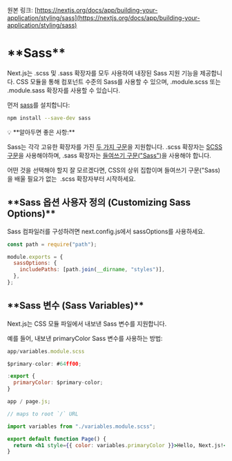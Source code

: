 원본 링크: [https://nextjs.org/docs/app/building-your-application/styling/sass](https://nextjs.org/docs/app/building-your-application/styling/sass)

# \***\*Sass\*\***

Next.js는 .scss 및 .sass 확장자를 모두 사용하여 내장된 Sass 지원 기능을 제공합니다. CSS 모듈을 통해 컴포넌트 수준의 Sass를 사용할 수 있으며, .module.scss 또는 .module.sass 확장자를 사용할 수 있습니다.

먼저 [sass](https://github.com/sass/sass)를 설치합니다:

```bash
npm install --save-dev sass
```

<aside>
💡 **알아두면 좋은 사항:**

Sass는 각각 고유한 확장자를 가진 [두 가지 구문](https://sass-lang.com/documentation/syntax)을 지원합니다. .scss 확장자는 [SCSS 구문](https://sass-lang.com/documentation/syntax#scss)을 사용해야하며, .sass 확장자는 [들여쓰기 구문("Sass")](https://sass-lang.com/documentation/syntax#the-indented-syntax)을 사용해야 합니다.

어떤 것을 선택해야 할지 잘 모르겠다면, CSS의 상위 집합이며 들여쓰기 구문("Sass)을 배울 필요가 없는  .scss 확장자부터 시작하세요.

</aside>

## \***\*Sass 옵션 사용자 정의 (Customizing Sass Options)\*\***

Sass 컴파일러를 구성하려면 next.config.js에서 sassOptions를 사용하세요.

```jsx
const path = require("path");

module.exports = {
  sassOptions: {
    includePaths: [path.join(__dirname, "styles")],
  },
};
```

## \***\*Sass 변수 (Sass Variables)\*\***

Next.js는 CSS 모듈 파일에서 내보낸 Sass 변수를 지원합니다.

예를 들어, 내보낸 primaryColor Sass 변수를 사용하는 방법:

```jsx
app/variables.module.scss

$primary-color: #64ff00;

:export {
  primaryColor: $primary-color;
}
```

```jsx
app / page.js;

// maps to root `/` URL

import variables from "./variables.module.scss";

export default function Page() {
  return <h1 style={{ color: variables.primaryColor }}>Hello, Next.js!</h1>;
}
```
